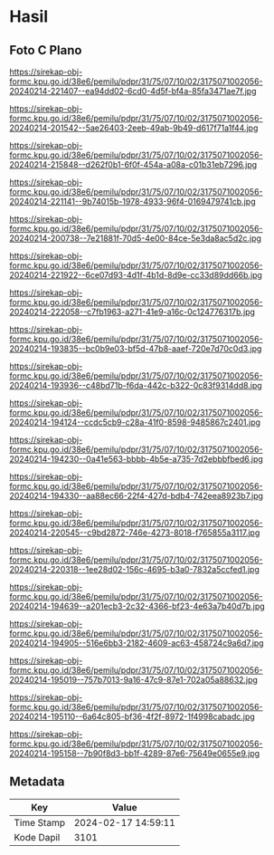 # Hasil

## Foto C Plano

https://sirekap-obj-formc.kpu.go.id/38e6/pemilu/pdpr/31/75/07/10/02/3175071002056-20240214-221407--ea94dd02-6cd0-4d5f-bf4a-85fa3471ae7f.jpg

https://sirekap-obj-formc.kpu.go.id/38e6/pemilu/pdpr/31/75/07/10/02/3175071002056-20240214-201542--5ae26403-2eeb-49ab-9b49-d617f71a1f44.jpg

https://sirekap-obj-formc.kpu.go.id/38e6/pemilu/pdpr/31/75/07/10/02/3175071002056-20240214-215848--d262f0b1-6f0f-454a-a08a-c01b31eb7296.jpg

https://sirekap-obj-formc.kpu.go.id/38e6/pemilu/pdpr/31/75/07/10/02/3175071002056-20240214-221141--9b74015b-1978-4933-96f4-0169479741cb.jpg

https://sirekap-obj-formc.kpu.go.id/38e6/pemilu/pdpr/31/75/07/10/02/3175071002056-20240214-200738--7e21881f-70d5-4e00-84ce-5e3da8ac5d2c.jpg

https://sirekap-obj-formc.kpu.go.id/38e6/pemilu/pdpr/31/75/07/10/02/3175071002056-20240214-221922--6ce07d93-4d1f-4b1d-8d9e-cc33d89dd66b.jpg

https://sirekap-obj-formc.kpu.go.id/38e6/pemilu/pdpr/31/75/07/10/02/3175071002056-20240214-222058--c7fb1963-a271-41e9-a16c-0c124776317b.jpg

https://sirekap-obj-formc.kpu.go.id/38e6/pemilu/pdpr/31/75/07/10/02/3175071002056-20240214-193835--bc0b9e03-bf5d-47b8-aaef-720e7d70c0d3.jpg

https://sirekap-obj-formc.kpu.go.id/38e6/pemilu/pdpr/31/75/07/10/02/3175071002056-20240214-193936--c48bd71b-f6da-442c-b322-0c83f9314dd8.jpg

https://sirekap-obj-formc.kpu.go.id/38e6/pemilu/pdpr/31/75/07/10/02/3175071002056-20240214-194124--ccdc5cb9-c28a-41f0-8598-9485867c2401.jpg

https://sirekap-obj-formc.kpu.go.id/38e6/pemilu/pdpr/31/75/07/10/02/3175071002056-20240214-194230--0a41e563-bbbb-4b5e-a735-7d2ebbbfbed6.jpg

https://sirekap-obj-formc.kpu.go.id/38e6/pemilu/pdpr/31/75/07/10/02/3175071002056-20240214-194330--aa88ec66-22f4-427d-bdb4-742eea8923b7.jpg

https://sirekap-obj-formc.kpu.go.id/38e6/pemilu/pdpr/31/75/07/10/02/3175071002056-20240214-220545--c9bd2872-746e-4273-8018-f765855a3117.jpg

https://sirekap-obj-formc.kpu.go.id/38e6/pemilu/pdpr/31/75/07/10/02/3175071002056-20240214-220318--1ee28d02-156c-4695-b3a0-7832a5ccfed1.jpg

https://sirekap-obj-formc.kpu.go.id/38e6/pemilu/pdpr/31/75/07/10/02/3175071002056-20240214-194639--a201ecb3-2c32-4366-bf23-4e63a7b40d7b.jpg

https://sirekap-obj-formc.kpu.go.id/38e6/pemilu/pdpr/31/75/07/10/02/3175071002056-20240214-194905--516e6bb3-2182-4609-ac63-458724c9a6d7.jpg

https://sirekap-obj-formc.kpu.go.id/38e6/pemilu/pdpr/31/75/07/10/02/3175071002056-20240214-195019--757b7013-9a16-47c9-87e1-702a05a88632.jpg

https://sirekap-obj-formc.kpu.go.id/38e6/pemilu/pdpr/31/75/07/10/02/3175071002056-20240214-195110--6a64c805-bf36-4f2f-8972-1f4998cabadc.jpg

https://sirekap-obj-formc.kpu.go.id/38e6/pemilu/pdpr/31/75/07/10/02/3175071002056-20240214-195158--7b90f8d3-bb1f-4289-87e6-75649e0655e9.jpg


## Metadata

| Key        | Value               |
| ---------- | ------------------- |
| Time Stamp | 2024-02-17 14:59:11 |
| Kode Dapil | 3101                |



